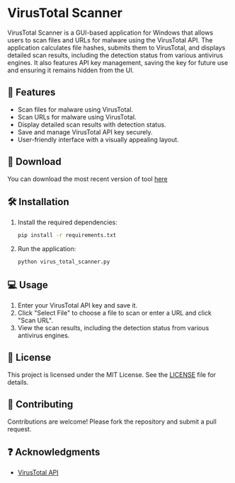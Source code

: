 # VirusTotal Scanner

VirusTotal Scanner is a GUI-based application for Windows that allows users to scan files and URLs for malware using the VirusTotal API. The application calculates file hashes, submits them to VirusTotal, and displays detailed scan results, including the detection status from various antivirus engines. It also features API key management, saving the key for future use and ensuring it remains hidden from the UI.

## 💪 Features

- Scan files for malware using VirusTotal.
- Scan URLs for malware using VirusTotal.
- Display detailed scan results with detection status.
- Save and manage VirusTotal API key securely.
- User-friendly interface with a visually appealing layout.

## 🔽 Download
You can download the most recent version of tool [here](https://codeload.github.com/oop7/VirusTotal-Scanner/zip/refs/heads/main)


## 🛠️ Installation

1. Install the required dependencies:
    ```sh
    pip install -r requirements.txt
    ```

2. Run the application:
    ```sh
    python virus_total_scanner.py
    ```

## 💻 Usage

1. Enter your VirusTotal API key and save it.
2. Click "Select File" to choose a file to scan or enter a URL and click "Scan URL".
3. View the scan results, including the detection status from various antivirus engines.

## 📜 License

This project is licensed under the MIT License. See the [LICENSE](LICENSE) file for details.

## 📙 Contributing

Contributions are welcome! Please fork the repository and submit a pull request.

## ❓  Acknowledgments

- [VirusTotal API](https://www.virustotal.com/)

